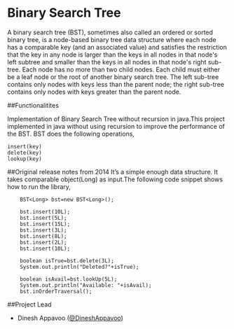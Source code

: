 Binary Search Tree
================

   A binary search tree (BST), sometimes also called an ordered or sorted binary tree, is a node-based binary tree data structure where each node has a comparable key (and an associated value) and satisfies the restriction that the key in any node is larger than the keys in all nodes in that node's left subtree and smaller than the keys in all nodes in that node's right sub-tree. Each node has no more than two child nodes. Each child must either be a leaf node or the root of another binary search tree. The left sub-tree contains only nodes with keys less than the parent node; the right sub-tree contains only nodes with keys greater than the parent node. 

##Functionalitites

Implementation of Binary Search Tree without recursion in java.This project implemented in java without using recursion to improve the performance of the BST. BST does the following operations,
    
    
    insert(key)
    delete(key)
    lookup(key)
    

##Original release notes from 2014
It’s a simple enough data structure. It takes comparable object(Long) as input.The following code snippet shows how to run the library,


        BST<Long> bst=new BST<Long>();
        
		bst.insert(10L);
		bst.insert(5L);
		bst.insert(15L);
		bst.insert(3L);
		bst.insert(8L);
		bst.insert(2L);
		bst.insert(10L);
		
		boolean isTrue=bst.delete(3L);
		System.out.println("Deleted?"+isTrue);
		
		boolean isAvail=bst.lookUp(5L);
		System.out.println("Available: "+isAvail);
		bst.inOrderTraversal();
		
##Project Lead

* Dinesh Appavoo ([@DineshAppavoo](https://twitter.com/DineshAppavoo))
